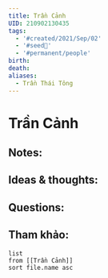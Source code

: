 ```yaml
---
title: Trần Cảnh
UID: 210902130435
tags:
  - '#created/2021/Sep/02'
  - '#seed🥜'
  - '#permanent/people'
birth: 
death: 
aliases:
  - Trần Thái Tông
---
```

# Trần Cảnh

## Notes:


## Ideas & thoughts:

## Questions:


## Tham khảo:
```dataview
list
from [[Trần Cảnh]]
sort file.name asc
```